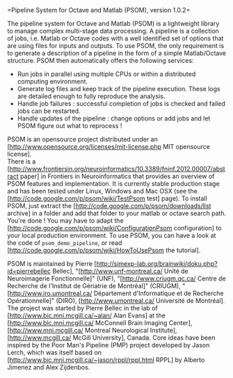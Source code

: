 =Pipeline System for Octave and Matlab (PSOM), version 1.0.2=

The pipeline system for Octave and Matlab (PSOM) is a lightweight library to manage complex multi-stage data processing. 
A pipeline is a collection of jobs, i.e. Matlab or Octave codes with a well identified set of options that are using files for inputs and outputs. 
To use PSOM, the only requirement is to generate a description of a pipeline in the form of a simple Matlab/Octave structure. 
PSOM then automatically offers the following services:
  * Run jobs in parallel using multiple CPUs or within a distributed computing environment.
  * Generate log files and keep track of the pipeline execution. These logs are detailed enough to fully reproduce the analysis.
  * Handle job failures : successful completion of jobs is checked and failed jobs can be restarted.
  * Handle updates of the pipeline : change options or add jobs and let PSOM figure out what to reprocess !

PSOM is an opensource project distributed under an [http://www.opensource.org/licenses/mit-license.php MIT opensource license].  
There is a [http://www.frontiersin.org/neuroinformatics/10.3389/fninf.2012.00007/abstract paper] in Frontiers in Neuroinformatics that provides an overview of PSOM features and implementation. 
It is currently stable production stage and has been tested under Linux, Windows and Mac OSX (see the [http://code.google.com/p/psom/wiki/TestPsom test] page). 
To install PSOM, just extract the [http://code.google.com/p/psom/downloads/list archive] in a folder and add that folder to your matlab or octave search path. 
You're done ! You may have to adapt the [http://code.google.com/p/psom/wiki/ConfigurationPsom configuration] to your local production environment. 
To use PSOM, you can have a look at the code of `psom_demo_pipeline`, or read [http://code.google.com/p/psom/wiki/HowToUsePsom the tutorial].

PSOM is maintained by Pierre [http://simexp-lab.org/brainwiki/doku.php?id=pierrebellec Bellec], "[http://www.unf-montreal.ca/ Unité de Neuroimagerie Fonctionnelle]" (UNF), "[http://www.criugm.qc.ca/ Centre de Recherche de l'Institut de Gériatrie de Montréal]" (CRIUGM), "[http://www.iro.umontreal.ca/ Département d'Informatique et de Recherche Opérationnelle]" (DIRO), [http://www.umontreal.ca/ Université de Montréal]. 
The project was started by Pierre Bellec in the lab of [http://www.bic.mni.mcgill.ca/~alan/ Alan Evans] at the [http://www.bic.mni.mcgill.ca/ McConnell Brain Imaging Center], [http://www.mni.mcgill.ca/ Montreal Neurological Institute], [http://www.mcgill.ca/ McGill University], Canada. 
Core ideas have been inspired by the Poor Man's Pipeline (PMP) project developed by Jason Lerch, which was itself based on [http://www.bic.mni.mcgill.ca/~jason/rppl/rppl.html RPPL] by Alberto Jimenez and Alex Zijdenbos.
